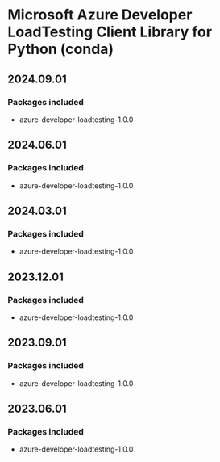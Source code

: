 # Microsoft Azure Developer LoadTesting Client Library for Python (conda)

## 2024.09.01

### Packages included

- azure-developer-loadtesting-1.0.0

## 2024.06.01

### Packages included

- azure-developer-loadtesting-1.0.0

## 2024.03.01

### Packages included

- azure-developer-loadtesting-1.0.0

## 2023.12.01

### Packages included

- azure-developer-loadtesting-1.0.0

## 2023.09.01

### Packages included

- azure-developer-loadtesting-1.0.0

## 2023.06.01

### Packages included

- azure-developer-loadtesting-1.0.0
